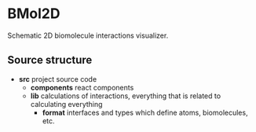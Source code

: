 # BMol2D
Schematic 2D biomolecule interactions visualizer.

## Source structure
- **src** project source code 
    - **components** react components
    - **lib** calculations of interactions, everything that is related to calculating everything
        -  **format** interfaces and types which define atoms, biomolecules, etc.